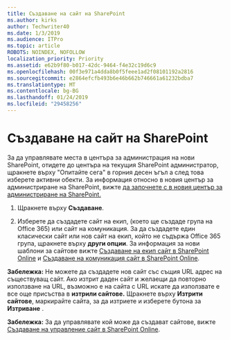 ```yaml
---
title: Създаване на сайт на SharePoint
ms.author: kirks
author: Techwriter40
ms.date: 1/3/2019
ms.audience: ITPro
ms.topic: article
ROBOTS: NOINDEX, NOFOLLOW
localization_priority: Priority
ms.assetid: e62b9f80-b017-42dc-9464-f4e32c19d6c9
ms.openlocfilehash: 00f3e971a4dda8b0f5feee1ad2f08101192a2816
ms.sourcegitcommit: e2864efcfb493b6e46b662b746661a61232bdba7
ms.translationtype: MT
ms.contentlocale: bg-BG
ms.lasthandoff: 01/24/2019
ms.locfileid: "29458256"
---
```

# <a name="create-a-sharepoint-site"></a>Създаване на сайт на SharePoint

За да управлявате места в центъра за администрация на нови SharePoint, отидете до центъра на текущия SharePoint администратор, щракнете върху "Опитайте сега" в горния десен ъгъл а след това изберете активни обекти. За информация относно в новия център за администриране на SharePoint, вижте [да започнете с в новия център за администриране на SharePoint.](https://docs.microsoft.com/en-us/sharepoint/get-started-new-admin-center)
  
1. Щракнете върху **Създаване**. 
    
2. Изберете да създадете сайт на екип, (което ще създаде група на Office 365) или сайт на комуникация. За да създадете един класически сайт или нов сайт на екип, който не съдържа Office 365 група, щракнете върху **други опции**. За информация за нови шаблони за сайтове вижте [Създаване на екип сайт в SharePoint Online](https://support.office.com/en-us/article/create-a-team-site-in-sharepoint-ef10c1e7-15f3-42a3-98aa-b5972711777d?ui=en-US&amp;rs=en-US&amp;ad=US) и [Създаване на комуникация сайт в SharePoint Online](https://support.office.com/article/7fb44b20-a72f-4d2c-9173-fc8f59ba50eb).
  
 **Забележка:** Не можете да създадете нов сайт със същия URL адрес на съществуващ сайт. Ако изтрит даден сайт и желаещи да повторно използване на URL, възможно е на сайта с URL искате да използвате е все още присъства в **изтрили сайтове.** Щракнете върху **Изтрити сайтове**, маркирайте сайта, за да изтриете и изберете бутона за **Изтриване** . 
  
 **Забележка:** За да управлявате кой може да създават сайтове, вижте [Създаване на управление сайт в SharePoint Online](https://docs.microsoft.com/en-us/sharepoint/manage-site-creation).
    

